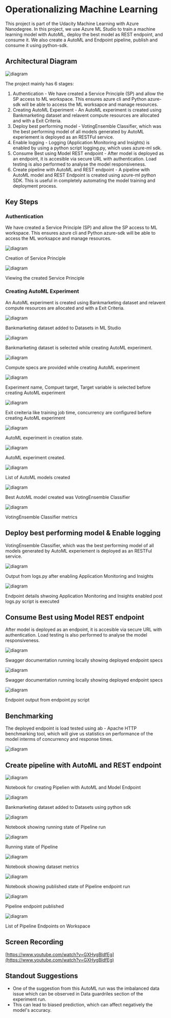 # Operationalizing Machine Learning

This project is part of the Udacity Machine Learning with Azure Nanodegree. In this project, we use Azure ML Studio to train a machine learning model with AutoML, deploy the best model as REST endpoint, and consume it. We also create a AutoML and Endpoint pipeline, publish and consume it using python-sdk.

## Architectural Diagram

![diagram](images/architecture-process.png)

The project mainly has 6 stages:

1. Authentication - We have created a Service Principle (SP) and allow the SP access to ML workspace. This ensures azure cli and Python azure-sdk will be able to access the ML worksapce and manage resources.
2. Creating AutoML Experiment - An AutoML experiment is created using Bankmarketing dataset and relavent compute resources are allocated and with a Exit Criteria.
3. Deploy best performing model - VotingEnsemble Classifier, which was the best performing model of all models generated by AutoML experiement is deployed as an RESTFul service.
4. Enable logging - Logging (Application Monitoring and Insights) is enabled by using a python script logging.py, which uses azure-ml sdk.
5. Consume Best using Model REST endpoint - After model is deployed as an endpoint, it is accesible via secure URL with authentication. Load testing is also performed to analyse the model responsiveness.
6. Create pipeline with AutoML and REST endpoint - A pipeline with AutoML model and REST Endpoint is created using azure-ml python SDK. This is useful in completely automating the model training and deployment process.

## Key Steps


### Authentication

We have created a Service Principle (SP) and allow the SP access to ML workspace. This ensures azure cli and Python azure-sdk will be able to access the ML worksapce and manage resources.

![diagram](images/auth-1.jpg)

Creation of Service Principle


![diagram](images/auth-2.jpg)

Viewing the created Service Principle

### Creating AutoML Experiment

An AutoML experiment is created using Bankmarketing dataset and relavent compute resources are allocated and with a Exit Criteria.

![diagram](images/dataset-1.png)

Bankmarketing dataset added to Datasets in ML Studio

![diagram](images/dataset-selection.png)

Bankmarketing dataset is selected while creating AutoML experiment.

![diagram](images/automl-compute.png)

Compute specs are provided while creating AutoML experiment

![diagram](images/automl-target.png)

Experiment name, Compuet target, Target variable is selected before creating AutoML experiment

![diagram](images/automl-criteria.png)

Exit creiteria like training job time, concurrency are configured before creating AutoML experiment

![diagram](images/auto-ml-0.png)

AutoML experiment in creation state.

![diagram](images/auto-ml-1.png)

AutoML experiment created.

![diagram](images/auto-ml-2.png)

List of AutoML models created

![diagram](images/auto-ml-best.png)

Best AutoML model created was VotingEnsemble Classifier

![diagram](images/auto-ml-best-metrics.png)

VotingEnsemble Classifier metrics

## Deploy best performing model & Enable logging

VotingEnsemble Classifier, which was the best performing model of all models generated by AutoML experiement is deployed as an RESTFul service.

![diagram](images/logs.png)

Output from logs.py after enabling Application Monitoring and Insights

![diagram](images/logs-enabled.png)

Endpoint details shwoing Application Monitoring and Insights enabled post logs.py script is executed

## Consume Best using Model REST endpoint

After model is deployed as an endpoint, it is accesible via secure URL with authentication. Load testing is also performed to analyse the model responsiveness.


![diagram](images/swagger-1.png)

Swagger documentation running locally showing deployed endpoint specs

![diagram](images/swagger-loan.png)

Swagger documentation running locally showing deployed endpoint specs

![diagram](images/endpoint-op.png)

Endpoint output from endpoint.py script

## Benchmarking

The deployed endpoint is load tested using ab - Apache HTTP benchmarking tool, which will give us statistics on performance of the model interms of concurrency and response times.

![diagram](images/benchmark.png)

## Create pipeline with AutoML and REST endpoint

![diagram](images/notebook-1.png)

Notebook for creating Pipelien with AutoML and Model Endpoint

![diagram](images/notebook-dataset.png)

Bankmarketing dataset added to Datasets using python sdk

![diagram](images/notebook-pipeline-1.png)

Notebook showing running state of Pipeline run

![diagram](images/pipeline-1.png)

Running state of Pipeline

![diagram](images/notebook-pipeline-2.png)

Notebook showing dataset metrics

![diagram](images/notebook-pipeline-published.png)

Notebook showing published state of Pipeline endpoint run

![diagram](images/pipeline-endpoint.png)

Pipeline endpoint published

![diagram](images/pipeline-endpoint-list.png)

List of Pipeline Endpoints on Workspace


## Screen Recording

[https://www.youtube.com/watch?v=GXHygBldfEg](https://www.youtube.com/watch?v=GXHygBldfEg)


## Standout Suggestions

- One of the suggestion from this AutoML run was the imbalanced data issue which can be observed in Data guardriles section of the experiment run. 
- This can lead to biased prediction, which can affect negatively the model's accuracy.
